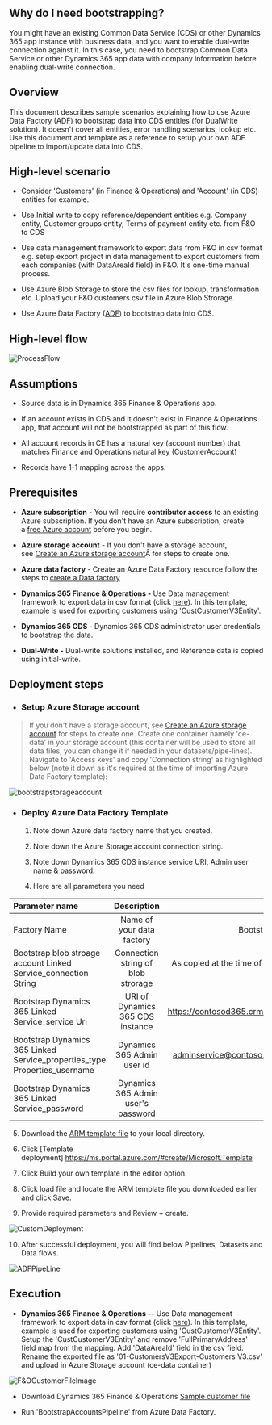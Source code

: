 Why do I need bootstrapping?
----------------------------

You might have an existing Common Data Service (CDS) or other Dynamics
365 app instance with business data, and you want to enable dual-write
connection against it. In this case, you need to bootstrap Common Data
Service or other Dynamics 365 app data with company information before
enabling dual-write connection.

Overview
----------------------------

This document describes sample scenarios explaining how to use Azure
Data Factory (ADF) to bootstrap data into CDS entities (for DualWrite
solution). It doesn't cover all entities, error handling scenarios,
lookup etc. Use this document and template as a reference to setup your
own ADF pipeline to import/update data into CDS.

High-level scenario
-------------------

-   Consider 'Customers' (in Finance & Operations) and 'Account' (in
    CDS) entities for example.

-   Use Initial write to copy reference/dependent entities e.g. Company
    entity, Customer groups entity, Terms of payment entity etc. from
    F&O to CDS

-   Use data management framework to export data from F&O in csv format
    e.g. setup export project in data management to export customers
    from each companies (with DataAreaId field) in F&O. It's one-time
    manual process.

-   Use Azure Blob Storage to store the csv files for lookup,
    transformation etc. Upload your F&O customers csv file in Azure Blob
    Strorage.

-   Use Azure Data Factory
    ([ADF](https://docs.microsoft.com/en-us/azure/data-factory/introduction))
    to bootstrap data into CDS.

High-level flow
---------------
![ProcessFlow](/Dual-write/Bootstrapping/ProcessFlow.png)

Assumptions
-----------

-   Source data is in Dynamics 365 Finance & Operations app.

-   If an account exists in CDS and it doesn't exist in Finance &
    Operations app, that account will not be bootstrapped as part of this flow.

-   All account records in CE has a natural key (account number) that
    matches Finance and Operations natural key (CustomerAccount)

-   Records have 1-1 mapping across the apps.

Prerequisites
-------------

-   **Azure subscription** - You will require **contributor access** to
    an existing Azure subscription. If you don\'t have an Azure
    subscription, create a [free Azure
    account](https://azure.microsoft.com/en-us/free/) before you begin.

-   **Azure storage account** -  If you don\'t have a storage account,
    see [Create an Azure storage
    account](https://docs.microsoft.com/en-us/azure/storage/common/storage-account-create?tabs=azure-portal#create-a-storage-account)Â for
    steps to create one.

-   **Azure data factory** - Create an Azure Data Factory resource
    follow the steps to [create a Data
    factory](https://docs.microsoft.com/en-us/azure/data-factory/tutorial-copy-data-portal#create-a-data-factory)

-   **Dynamics 365 Finance & Operations -** Use Data management
    framework to export data in csv format (click
    [here](https://docs.microsoft.com/en-us/dynamics365/fin-ops-core/dev-itpro/data-entities/data-entities-data-packages)).
    In this template, example is used for exporting customers using
    'CustCustomerV3Entity'.

-   **Dynamics 365 CDS -** Dynamics 365 CDS administrator user
    credentials to bootstrap the data.

-   **Dual-Write -** Dual-write solutions installed, and Reference data
    is copied using initial-write.

Deployment steps
----------------

-   ### Setup Azure Storage account

> If you don\'t have a storage account, see [Create an Azure storage
> account](https://docs.microsoft.com/en-us/azure/storage/common/storage-account-create?tabs=azure-portal#create-a-storage-account) for
> steps to create one. Create one container namely 'ce-data' in your
> storage account (this container will be used to store all data files,
> you can change it if needed in your datasets/pipe-lines). Navigate to
> 'Access keys' and copy 'Connection string' as highlighted below (note
> it down as it's required at the time of importing Azure Data Factory
> template):

![bootstrapstorageaccount](/Dual-write/Bootstrapping/bootstrapstorageaccount.png)

-   ### Deploy Azure Data Factory Template

    1.  Note down Azure data factory name that you created.

    2.  Note down the Azure Storage account connection string.

    3.  Note down Dynamics 365 CDS instance service URI, Admin user name
        & password.

    4.  Here are all parameters you need

| Parameter name                                       | Description                       | Example                |
| :--------------------                                | :---------------------:           | --------------------:  |
|Factory Name                                          | Name of your data factory         |BootstrapCDSDataADF     |
|Bootstrap blob stroage account Linked Service_connection String                                        | Connection string of blob strorage       |As copied at the time of creating storage account   |
|Bootstrap Dynamics 365 Linked Service_service Uri                        | URI of Dynamics 365 CDS instance        |https://contosod365.crm4.dynamics.com              |
|Bootstrap Dynamics 365 Linked Service_properties_type Properties_username                                             | Dynamics 365 Admin user id          | <adminservice@contoso.onmicrosot.com> |  
|Bootstrap Dynamics 365 Linked Service_password                                            | Dynamics 365 Admin user's password                       | \*\*\*\*\*\*\*\* | 

5.  Download the [ARM template
    file](https://github.com/microsoft/Dynamics-365-FastTrack-Implementation-Assets/blob/master/Dual-write/Bootstrapping/arm_template.json) to
    your local directory.

6.  Click \[Template
    deployment\] <https://ms.portal.azure.com/#create/Microsoft.Template>

7.  Click Build your own template in the editor option.

8.  Click load file and locate the ARM template file you downloaded
    earlier and click Save.

9.  Provide required parameters and Review + create.

![CustomDeployment](/Dual-write/Bootstrapping/CustomDeployment.png)

10. After successful deployment, you will find below Pipelines, Datasets
    and Data flows.

![ADFPipeLine](/Dual-write/Bootstrapping/ADFPipeLine.png)

Execution
---------

-   **Dynamics 365 Finance & Operations --** Use Data management
    framework to export data in csv format (click
    [here](https://docs.microsoft.com/en-us/dynamics365/fin-ops-core/dev-itpro/data-entities/data-entities-data-packages)).
    In this template, example is used for exporting customers using
    'CustCustomerV3Entity'. Setup the 'CustCustomerV3Entity' and remove
    'FullPrimaryAddress' field map from the mapping. Add 'DataAreaId'
    field in the csv field. Rename the exported file as
    '01-CustomersV3Export-Customers V3.csv' and upload in Azure Storage
    account (ce-data container)

![F&OCustomerFileImage](/Dual-write/Bootstrapping/F&OCustomerFileImage.png)

- Download Dynamics 365 Finance & Operations [Sample customer file](https://github.com/microsoft/Dynamics-365-FastTrack-Implementation-Assets/blob/master/Dual-write/Bootstrapping/01-CustomersV3Export-Customers%20V3.csv)

-   Run 'BootstrapAccountsPipeline' from Azure Data Factory.
